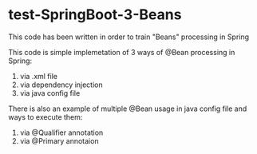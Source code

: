 # test-SpringBoot-3-Beans
This code has been written in order to train "Beans" processing in Spring

This code is simple implemetation of 3 ways of @Bean processing in Spring:
1) via .xml file
2) via dependency injection
3) via java config file

There is also an example of multiple @Bean usage in java config file and ways to execute them:
1) via @Qualifier annotation
2) via @Primary annotaion
